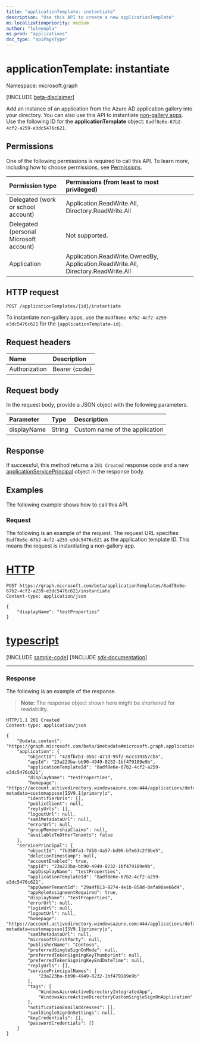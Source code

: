 ```yaml
---
title: "applicationTemplate: instantiate"
description: "Use this API to create a new applicationTemplate"
ms.localizationpriority: medium
author: "luleonpla"
ms.prod: "applications"
doc_type: "apiPageType"
---
```


# applicationTemplate: instantiate

Namespace: microsoft.graph

[!INCLUDE [beta-disclaimer](../../includes/beta-disclaimer.md)]

Add an instance of an application from the Azure AD application gallery into your directory. You can also use this API to instantiate [non-gallery apps](/azure/active-directory/manage-apps/add-non-gallery-app). Use the following ID for the **applicationTemplate** object: `8adf8e6e-67b2-4cf2-a259-e3dc5476c621`.

## Permissions

One of the following permissions is required to call this API. To learn more, including how to choose permissions, see [Permissions](/graph/permissions-reference).

| Permission type                        | Permissions (from least to most privileged) |
|:---------------------------------------|:--------------------------------------------|
| Delegated (work or school account)     | Application.ReadWrite.All, Directory.ReadWrite.All |
| Delegated (personal Microsoft account) | Not supported. |
| Application                            | Application.ReadWrite.OwnedBy, Application.ReadWrite.All, Directory.ReadWrite.All |

## HTTP request

<!-- { "blockType": "ignored" } -->

```http
POST /applicationTemplates/{id}/instantiate
```

To instantiate non-gallery apps, use the `8adf8e6e-67b2-4cf2-a259-e3dc5476c621` for the `{applicationTemplate-id}`.

## Request headers

| Name          | Description   |
|:--------------|:--------------|
| Authorization | Bearer {code} |

## Request body

In the request body, provide a JSON object with the following parameters.

| Parameter    | Type        | Description |
|:-------------|:------------|:------------|
|displayName|String|Custom name of the application|

## Response

If successful, this method returns a `201 Created` response code and a new [applicationServicePrincipal](../resources/applicationserviceprincipal.md) object in the response body.

## Examples

The following example shows how to call this API.

### Request

The following is an example of the request. The request URL specifies `8adf8e6e-67b2-4cf2-a259-e3dc5476c621` as the application template ID. This means the request is instantiating a non-gallery app.

# [HTTP](#tab/http)
<!-- {
  "blockType": "request",
  "name": "applicationtemplate_instantiate"
}-->

```http
POST https://graph.microsoft.com/beta/applicationTemplates/8adf8e6e-67b2-4cf2-a259-e3dc5476c621/instantiate
Content-type: application/json

{
    "displayName": "testProperties"
}
```

# [typescript](#tab/typescript)
[!INCLUDE [sample-code](../includes/snippets/typescript/applicationtemplate-instantiate-typescript-snippets.md)]
[!INCLUDE [sdk-documentation](../includes/snippets/snippets-sdk-documentation-link.md)]

---


### Response

The following is an example of the response.

> **Note:** The response object shown here might be shortened for readability. 

<!-- {
  "blockType": "response",
  "truncated": true,
  "@odata.type": "microsoft.graph.applicationServicePrincipal"
} -->

```http
HTTP/1.1 201 Created
Content-type: application/json

{
    "@odata.context": "https://graph.microsoft.com/beta/$metadata#microsoft.graph.applicationServicePrincipal",
    "application": {
        "objectId": "428fbcb1-35bc-471d-95f2-6cc339357cb5",
        "appId": "23a223ba-bb90-4949-8232-1bf479189e9b",
        "applicationTemplateId": "8adf8e6e-67b2-4cf2-a259-e3dc5476c621",
        "displayName": "testProperties",
        "homepage": "https://account.activedirectory.windowsazure.com:444/applications/default.aspx?metadata=customappsso|ISV9.1|primary|z",
        "identifierUris": [],
        "publicClient": null,
        "replyUrls": [],
        "logoutUrl": null,
        "samlMetadataUrl": null,
        "errorUrl": null,
        "groupMembershipClaims": null,
        "availableToOtherTenants": false
    },
    "servicePrincipal": {
        "objectId": "7b358fa1-7d10-4a57-bd96-b7e63c2f9be5",
        "deletionTimestamp": null,
        "accountEnabled": true,
        "appId": "23a223ba-bb90-4949-8232-1bf479189e9b",
        "appDisplayName": "testProperties",
        "applicationTemplateId": "8adf8e6e-67b2-4cf2-a259-e3dc5476c621",
        "appOwnerTenantId": "29a4f813-9274-4e1b-858d-0afa98ae66d4",
        "appRoleAssignmentRequired": true,
        "displayName": "testProperties",
        "errorUrl": null,
        "loginUrl": null,
        "logoutUrl": null,
        "homepage": "https://account.activedirectory.windowsazure.com:444/applications/default.aspx?metadata=customappsso|ISV9.1|primary|z",
        "samlMetadataUrl": null,
        "microsoftFirstParty": null,
        "publisherName": "Contoso",
        "preferredSingleSignOnMode": null,
        "preferredTokenSigningKeyThumbprint": null,
        "preferredTokenSigningKeyEndDateTime": null,
        "replyUrls": [],
        "servicePrincipalNames": [
            "23a223ba-bb90-4949-8232-1bf479189e9b"
        ],
        "tags": [
            "WindowsAzureActiveDirectoryIntegratedApp",
            "WindowsAzureActiveDirectoryCustomSingleSignOnApplication"
        ],
        "notificationEmailAddresses": [],
        "samlSingleSignOnSettings": null,
        "keyCredentials": [],
        "passwordCredentials": []
    }
}
```

<!-- uuid: 16cd6b66-4b1a-43a1-adaf-3a886856ed98
2019-02-04 14:57:30 UTC -->
<!-- {
  "type": "#page.annotation",
  "description": "applicationTemplate: instantiate",
  "keywords": "",
  "section": "documentation",
  "tocPath": ""
}-->

